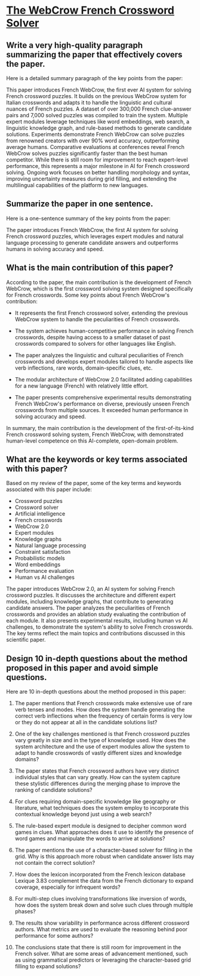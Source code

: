 # [The WebCrow French Crossword Solver](https://arxiv.org/abs/2311.15626)

## Write a very high-quality paragraph summarizing the paper that effectively covers the paper.

 Here is a detailed summary paragraph of the key points from the paper:

This paper introduces French WebCrow, the first ever AI system for solving French crossword puzzles. It builds on the previous WebCrow system for Italian crosswords and adapts it to handle the linguistic and cultural nuances of French puzzles. A dataset of over 300,000 French clue-answer pairs and 7,000 solved puzzles was compiled to train the system. Multiple expert modules leverage techniques like word embeddings, web search, a linguistic knowledge graph, and rule-based methods to generate candidate solutions. Experiments demonstrate French WebCrow can solve puzzles from renowned creators with over 90% word accuracy, outperforming average humans. Comparative evaluations at conferences reveal French WebCrow solves puzzles significantly faster than the best human competitor. While there is still room for improvement to reach expert-level performance, this represents a major milestone in AI for French crossword solving. Ongoing work focuses on better handling morphology and syntax, improving uncertainty measures during grid filling, and extending the multilingual capabilities of the platform to new languages.


## Summarize the paper in one sentence.

 Here is a one-sentence summary of the key points from the paper:

The paper introduces French WebCrow, the first AI system for solving French crossword puzzles, which leverages expert modules and natural language processing to generate candidate answers and outperforms humans in solving accuracy and speed.


## What is the main contribution of this paper?

 According to the paper, the main contribution is the development of French WebCrow, which is the first crossword solving system designed specifically for French crosswords. Some key points about French WebCrow's contribution:

- It represents the first French crossword solver, extending the previous WebCrow system to handle the peculiarities of French crosswords. 

- The system achieves human-competitive performance in solving French crosswords, despite having access to a smaller dataset of past crosswords compared to solvers for other languages like English.

- The paper analyzes the linguistic and cultural peculiarities of French crosswords and develops expert modules tailored to handle aspects like verb inflections, rare words, domain-specific clues, etc.

- The modular architecture of WebCrow 2.0 facilitated adding capabilities for a new language (French) with relatively little effort.

- The paper presents comprehensive experimental results demonstrating French WebCrow's performance on diverse, previously unseen French crosswords from multiple sources. It exceeded human performance in solving accuracy and speed.

In summary, the main contribution is the development of the first-of-its-kind French crossword solving system, French WebCrow, with demonstrated human-level competence on this AI-complete, open-domain problem.


## What are the keywords or key terms associated with this paper?

 Based on my review of the paper, some of the key terms and keywords associated with this paper include:

- Crossword puzzles
- Crossword solver 
- Artificial intelligence
- French crosswords
- WebCrow 2.0
- Expert modules
- Knowledge graphs
- Natural language processing
- Constraint satisfaction 
- Probabilistic models
- Word embeddings
- Performance evaluation
- Human vs AI challenges

The paper introduces WebCrow 2.0, an AI system for solving French crossword puzzles. It discusses the architecture and different expert modules, including knowledge graphs, that contribute to generating candidate answers. The paper analyzes the peculiarities of French crosswords and provides an ablation study evaluating the contribution of each module. It also presents experimental results, including human vs AI challenges, to demonstrate the system's ability to solve French crosswords. The key terms reflect the main topics and contributions discussed in this scientific paper.


## Design 10 in-depth questions about the method proposed in this paper and avoid simple questions.

 Here are 10 in-depth questions about the method proposed in this paper:

1. The paper mentions that French crosswords make extensive use of rare verb tenses and modes. How does the system handle generating the correct verb inflections when the frequency of certain forms is very low or they do not appear at all in the candidate solutions list?

2. One of the key challenges mentioned is that French crossword puzzles vary greatly in size and in the type of knowledge used. How does the system architecture and the use of expert modules allow the system to adapt to handle crosswords of vastly different sizes and knowledge domains? 

3. The paper states that French crossword authors have very distinct individual styles that can vary greatly. How can the system capture these stylistic differences during the merging phase to improve the ranking of candidate solutions?

4. For clues requiring domain-specific knowledge like geography or literature, what techniques does the system employ to incorporate this contextual knowledge beyond just using a web search?

5. The rule-based expert module is designed to decipher common word games in clues. What approaches does it use to identify the presence of word games and manipulate the words to arrive at solutions?

6. The paper mentions the use of a character-based solver for filling in the grid. Why is this approach more robust when candidate answer lists may not contain the correct solution?

7. How does the lexicon incorporated from the French lexicon database Lexique 3.83 complement the data from the French dictionary to expand coverage, especially for infrequent words?

8. For multi-step clues involving transformations like inversion of words, how does the system break down and solve such clues through multiple phases? 

9. The results show variability in performance across different crossword authors. What metrics are used to evaluate the reasoning behind poor performance for some authors?

10. The conclusions state that there is still room for improvement in the French solver. What are some areas of advancement mentioned, such as using grammatical predictors or leveraging the character-based grid filling to expand solutions?
